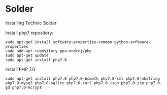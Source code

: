 # Solder
Installing Technic Solder


Install php7 repository:

```
sudo apt-get install software-properties-common python-software-properties
sudo add-apt-repository ppa:ondrej/php
sudo apt-get update
sudo apt-get install php7.0
```

Install PHP 7.0

```
sudo apt-get install php7.0 php7.0-bcmath php7.0-xml php7.0-mbstring php7.0-mysql php7.0-sqlite php7.0-curl php7.0-json php7.0-zip php7.0-gd php7.0-mcrypt
```
